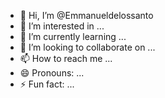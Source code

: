 - 👋 Hi, I’m @Emmanueldelossanto
- 👀 I’m interested in ...
- 🌱 I’m currently learning ...
- 💞️ I’m looking to collaborate on ...
- 📫 How to reach me ...
- 😄 Pronouns: ...
- ⚡ Fun fact: ...

<!---
Emmanueldelossanto/Emmanueldelossanto is a ✨ special ✨ repository because its `README.md` (this file) appears on your GitHub profile.
You can click the Preview link to take a look at your changes.
--->
